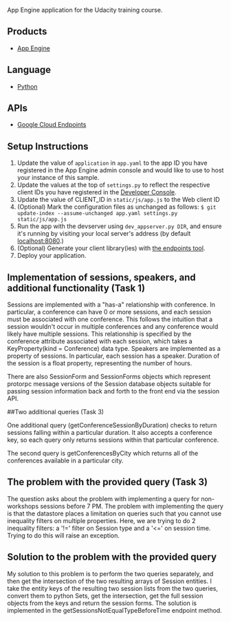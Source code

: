 App Engine application for the Udacity training course.

## Products
- [App Engine][1]

## Language
- [Python][2]

## APIs
- [Google Cloud Endpoints][3]

## Setup Instructions
1. Update the value of `application` in `app.yaml` to the app ID you
   have registered in the App Engine admin console and would like to use to host
   your instance of this sample.
1. Update the values at the top of `settings.py` to
   reflect the respective client IDs you have registered in the
   [Developer Console][4].
1. Update the value of CLIENT_ID in `static/js/app.js` to the Web client ID
1. (Optional) Mark the configuration files as unchanged as follows:
   `$ git update-index --assume-unchanged app.yaml settings.py static/js/app.js`
1. Run the app with the devserver using `dev_appserver.py DIR`, and ensure it's running by visiting your local server's address (by default [localhost:8080][5].)
1. (Optional) Generate your client library(ies) with [the endpoints tool][6].
1. Deploy your application.

## Implementation of sessions, speakers, and additional functionality (Task 1)

Sessions are implemented with a "has-a" relationship with conference.
In particular, a conference can have 0 or more sessions, and each
session must be associated with one conference. This follows the
intuition that a session wouldn't occur in multiple conferences and
any conference would likely have multiple sessions. This relationship
is specified by the conference attribute associated with each session,
which takes a KeyProperty(kind = Conference) data type.
Speakers are implemented as a property of sessions. In particular,
each session has a speaker. Duration of the session is a float property,
representing the number of hours.

There are also SessionForm and SessionForms objects which represent
protorpc message versions of the Session database objects suitable
for passing session information back and forth to the front end via
the session API.

##Two additional queries (Task 3)

One additional query (getConferenceSessionByDuration) checks to
return sessions falling within a particular duration. It also
accepts a conference key, so each query only returns sessions
within that particular conference.

The second query is getConferencesByCity which returns all of the
conferences available in a particular city.

## The problem with the provided query (Task 3)

The question asks about the problem with implementing a query for
non-workshops sessions before 7 PM. The problem with implementing
the query is that the datastore places a limitation on queries such
that you cannot use inequality filters on multiple properties. Here,
we are trying to do 2 inequality filters: a '!=' filter on Session type
and a '<=' on session time. Trying to do this will raise an exception.

## Solution to the problem with the provided query

My solution to this problem is to perform the two queries
separately, and then get the intersection of the two resulting
arrays of Session entities. I take the entity keys of the resulting
two session lists from the two queries, convert them to python Sets,
get the intersection, get the full session objects from the keys and
return the session forms. The solution is implemented in the
getSessionsNotEqualTypeBeforeTime endpoint method.


[1]: https://developers.google.com/appengine
[2]: http://python.org
[3]: https://developers.google.com/appengine/docs/python/endpoints/
[4]: https://console.developers.google.com/
[5]: https://localhost:8080/
[6]: https://developers.google.com/appengine/docs/python/endpoints/endpoints_tool
